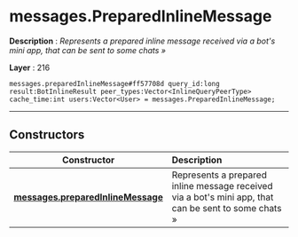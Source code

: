# messages.PreparedInlineMessage

**Description** : *Represents a prepared inline message received via a bot&#039;s mini app, that can be sent to some chats &raquo;*

**Layer** : 216

```tl
messages.preparedInlineMessage#ff57708d query_id:long result:BotInlineResult peer_types:Vector<InlineQueryPeerType> cache_time:int users:Vector<User> = messages.PreparedInlineMessage;
```

---

## Constructors

| Constructor | Description |
| :---: | :--- |
| [**messages.preparedInlineMessage**](constructor/messages.preparedInlineMessage) | Represents a prepared inline message received via a bot's mini app, that can be sent to some chats » |